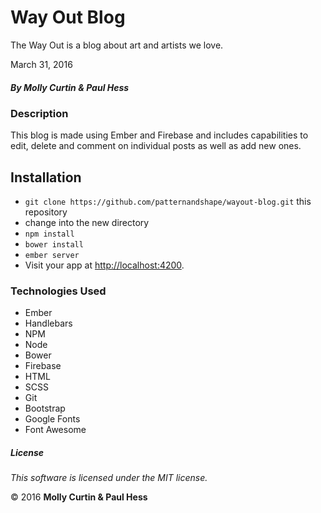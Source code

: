 # Way Out Blog

The Way Out is a blog about art and artists we love.

March 31, 2016

##### By Molly Curtin &amp; Paul Hess

### Description

This blog is made using Ember and Firebase and includes capabilities to edit, delete and comment on individual posts as well as add new ones.

## Installation

* `git clone https://github.com/patternandshape/wayout-blog.git` this repository
*  change into the new directory
* `npm install`
* `bower install`
* `ember server`
* Visit your app at [http://localhost:4200](http://localhost:4200).

### Technologies Used

* Ember
* Handlebars
* NPM
* Node
* Bower
* Firebase
* HTML
* SCSS
* Git
* Bootstrap
* Google Fonts
* Font Awesome

##### License

*This software is licensed under the MIT license.*

&copy; 2016 **Molly Curtin &amp; Paul Hess**
